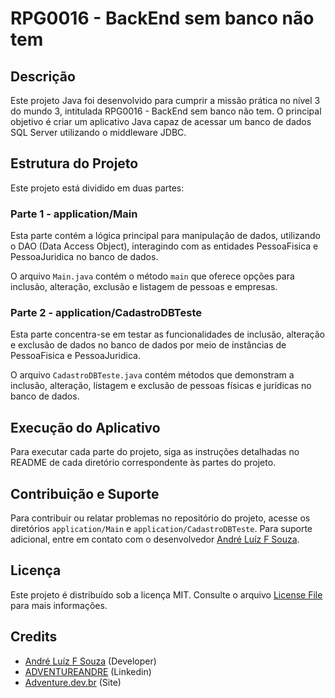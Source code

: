 # RPG0016 - BackEnd sem banco não tem

## Descrição

Este projeto Java foi desenvolvido para cumprir a missão prática no nível 3 do mundo 3, intitulada RPG0016 - BackEnd sem banco não tem. O principal objetivo é criar um aplicativo Java capaz de acessar um banco de dados SQL Server utilizando o middleware JDBC.

## Estrutura do Projeto

Este projeto está dividido em duas partes:

### Parte 1 - application/Main

Esta parte contém a lógica principal para manipulação de dados, utilizando o DAO (Data Access Object), interagindo com as entidades PessoaFisica e PessoaJuridica no banco de dados.

O arquivo `Main.java` contém o método `main` que oferece opções para inclusão, alteração, exclusão e listagem de pessoas e empresas.

### Parte 2 - application/CadastroDBTeste

Esta parte concentra-se em testar as funcionalidades de inclusão, alteração e exclusão de dados no banco de dados por meio de instâncias de PessoaFisica e PessoaJuridica.

O arquivo `CadastroDBTeste.java` contém métodos que demonstram a inclusão, alteração, listagem e exclusão de pessoas físicas e jurídicas no banco de dados.

## Execução do Aplicativo

Para executar cada parte do projeto, siga as instruções detalhadas no README de cada diretório correspondente às partes do projeto.

## Contribuição e Suporte

Para contribuir ou relatar problemas no repositório do projeto, acesse os diretórios `application/Main` e `application/CadastroDBTeste`. Para suporte adicional, entre em contato com o desenvolvedor [André Luíz F Souza](https://github.com/adventureandre).

## Licença

Este projeto é distribuído sob a licença MIT. Consulte o arquivo [License File](https://github.com/adventureandre/Lib/blob/main/LICENSE) para mais informações.

## Credits

- [André Luíz F Souza](https://github.com/adventureandre) (Developer)
- [ADVENTUREANDRE](https://www.linkedin.com/in/adventureandre) (Linkedin)
- [Adventure.dev.br](https://adventure.dev.br) (Site)
